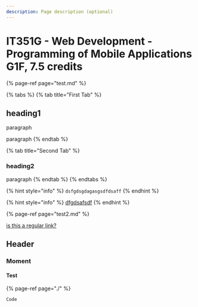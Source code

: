 ```yaml
---
description: Page description (optional)
---
```


# IT351G - Web Development - Programming of Mobile Applications G1F, 7.5 credits

{% page-ref page="test.md" %}

{% tabs %}
{% tab title="First Tab" %}
## heading1

paragraph

paragraph
{% endtab %}

{% tab title="Second Tab" %}
### heading2

paragraph
{% endtab %}
{% endtabs %}

{% hint style="info" %}
`dsfgdsgdagasgsdfdsaff`
{% endhint %}

{% hint style="info" %}
[dfgdsafsdf](http://example.org)
{% endhint %}

{% page-ref page="test2.md" %}

[is this a regular link?](http://example.org)

## Header

### Moment

#### Test

{% page-ref page="./" %}

```text
Code
```

